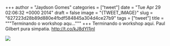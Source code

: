 
+++
author = "Jaydson Gomes"
categories = ["tweet"]
date = "Tue Apr 29 02:06:32 +0000 2014"
draft = false
image = "{TWEET_IMAGE}"
slug = "627223d28b89d880e4fbdf584845a304d4ce27b9"
tags = ["tweet"]
title = """Terminando o workshop aqu..."""
+++
Terminando o workshop aqui. Paul Gilbert pura simpatia. http://t.co/kJ8dYI1jnl

![](/images/tweet-media/460963312206090240-BmWrr3FIUAA0HTu.jpg)